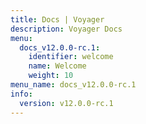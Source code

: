 ```yaml
---
title: Docs | Voyager
description: Voyager Docs
menu:
  docs_v12.0.0-rc.1:
    identifier: welcome
    name: Welcome
    weight: 10
menu_name: docs_v12.0.0-rc.1
info:
  version: v12.0.0-rc.1
---
```


